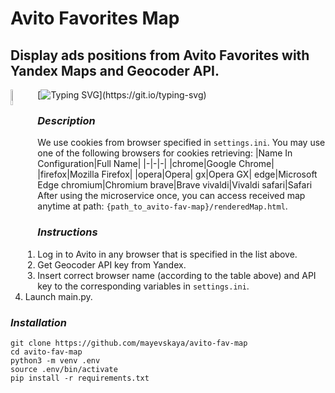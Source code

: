 # Avito Favorites Map
## Display ads positions from Avito Favorites with Yandex Maps and Geocoder API.

<img src="https://raw.githubusercontent.com/mayevskaya/mayevskaya/3087a0b60e0ba4b1bf9ad43e46ff3f64c086ddee/.src/rpg_cat.png" align=left width=8%>

[![Typing SVG](https://readme-typing-svg.demolab.com?font=Press+Start+2P&size=10&duration=4000&color=A08BD0&multiline=true&repeat=false&width=510&height=75&lines=This+is+the+first+Mayevskaya's+problem+in+production;programming.+The+microservice+outputs+positions;of+ads+from+Avito+Favorites+list.)](https://git.io/typing-svg)

### **_Description_**
We use cookies from browser specified in `settings.ini`. 
You may use one of the following browsers for cookies retrieving:
|Name In Configuration|Full Name|
|-|-|-|
|chrome|Google Chrome|
|firefox|Mozilla Firefox|
|opera|Opera|
gx|Opera GX|
edge|Microsoft Edge
chromium|Chromium
brave|Brave
vivaldi|Vivaldi
safari|Safari
After using the microservice once, you can access received map anytime at path: `{path_to_avito-fav-map}/renderedMap.html`.

### **_Instructions_**
1. Log in to Avito in any browser that is specified in the list above.
2. Get Geocoder API key from Yandex.
3. Insert correct browser name (according to the table above) and API key to the corresponding
variables in `settings.ini`.
4. Launch main.py.

### **_Installation_**
```
git clone https://github.com/mayevskaya/avito-fav-map
cd avito-fav-map
python3 -m venv .env
source .env/bin/activate
pip install -r requirements.txt
```